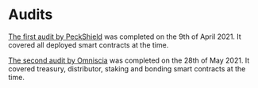# Audits

[The first audit by PeckShield](https://github.com/peckshield/publications/blob/master/audit_reports/PeckShield-Audit-Report-CitadelDAO-v1.0.pdf) was completed on the 9th of April 2021. It covered all deployed smart contracts at the time.

[The second audit by Omniscia](https://omniscia.io/olympusdao-algorithmic-currency-protocol) was completed on the 28th of May 2021. It covered treasury, distributor, staking and bonding smart contracts at the time.

